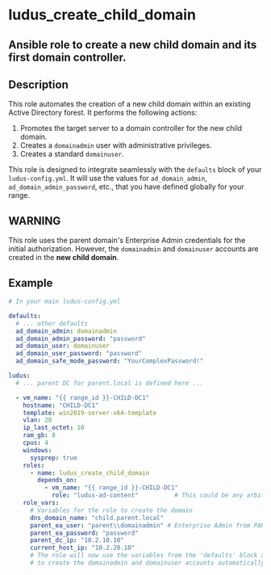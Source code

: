 # ludus_create_child_domain

## Ansible role to create a new child domain and its first domain controller.

## Description
This role automates the creation of a new child domain within an existing Active Directory forest. It performs the following actions:
1.  Promotes the target server to a domain controller for the new child domain.
2.  Creates a `domainadmin` user with administrative privileges.
3.  Creates a standard `domainuser`.

This role is designed to integrate seamlessly with the `defaults` block of your `ludus-config.yml`. It will use the values for `ad_domain_admin`, `ad_domain_admin_password`, etc., that you have defined globally for your range.

## WARNING
This role uses the parent domain's Enterprise Admin credentials for the initial authorization. However, the `domainadmin` and `domainuser` accounts are created in the **new child domain**.

## Example

```yaml
# In your main ludus-config.yml

defaults:
  # ... other defaults
  ad_domain_admin: domainadmin
  ad_domain_admin_password: "password"
  ad_domain_user: domainuser
  ad_domain_user_password: "password"
  ad_domain_safe_mode_password: "YourComplexPassword!"

ludus:
  # ... parent DC for parent.local is defined here ...

  - vm_name: "{{ range_id }}-CHILD-DC1"
    hostname: "CHILD-DC1"
    template: win2019-server-x64-template
    vlan: 20
    ip_last_octet: 10
    ram_gb: 8
    cpus: 4
    windows:
      sysprep: true
    roles:
      - name: ludus_create_child_domain
        depends_on:
          - vm_name: "{{ range_id }}-CHILD-DC1"
            role: "ludus-ad-content"          # This could be any arbitrary role assigned to your Primary Parent DC, it just needs _something_ to depend on.
    role_vars:
      # Variables for the role to create the domain
      dns_domain_name: "child.parent.local"
      parent_ea_user: "parent\\domainadmin" # Enterprise Admin from PARENT domain
      parent_ea_password: "password"
      parent_dc_ip: "10.2.10.10"
      current_host_ip: "10.2.20.10"
      # The role will now use the variables from the 'defaults' block above
      # to create the domainadmin and domainuser accounts automatically.
```
